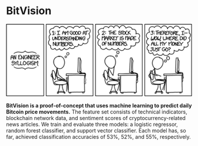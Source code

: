 BitVision
======
![An Engineer Syllogism](img/engineer_syllogism.png)

**BitVision is a proof-of-concept that uses machine learning to predict daily Bitcoin price movements.** The feature set consists of technical indicators, blockchain network data, and sentiment scores of cryptocurrency-related news articles. We train and evaluate three models: a logistic regressor, random forest classifier, and support vector classifier. Each model has, so far, achieved classification accuracies of 53%, 52%, and 55%, respectively.
